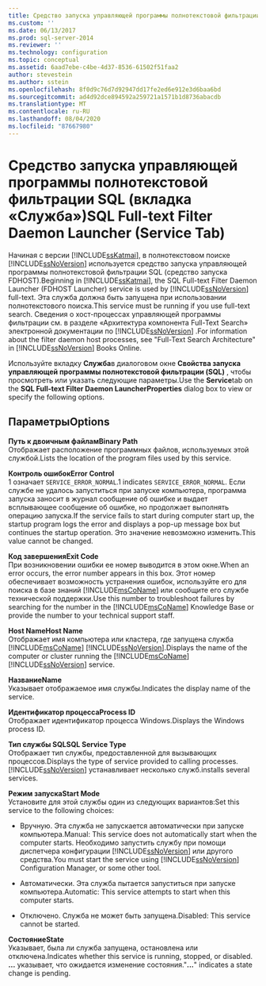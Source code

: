 ```yaml
---
title: Средство запуска управляющей программы полнотекстовой фильтрации SQL (вкладка "Служба") | Документы Майкрософт
ms.custom: ''
ms.date: 06/13/2017
ms.prod: sql-server-2014
ms.reviewer: ''
ms.technology: configuration
ms.topic: conceptual
ms.assetid: 6aad7ebe-c4be-4d37-8536-61502f51faa2
author: stevestein
ms.author: sstein
ms.openlocfilehash: 8f0d9c76d7d92947dd17fe2ed6e912e3d6baa6bd
ms.sourcegitcommit: ad4d92dce894592a259721a1571b1d8736abacdb
ms.translationtype: MT
ms.contentlocale: ru-RU
ms.lasthandoff: 08/04/2020
ms.locfileid: "87667980"
---
```

# <a name="sql-full-text-filter-daemon-launcher-service-tab"></a><span data-ttu-id="c114e-102">Средство запуска управляющей программы полнотекстовой фильтрации SQL (вкладка «Служба»)</span><span class="sxs-lookup"><span data-stu-id="c114e-102">SQL Full-text Filter Daemon Launcher (Service Tab)</span></span>
  <span data-ttu-id="c114e-103">Начиная с версии [!INCLUDE[ssKatmai](../../includes/sskatmai-md.md)], в полнотекстовом поиске [!INCLUDE[ssNoVersion](../../includes/ssnoversion-md.md)] используется средство запуска управляющей программы полнотекстовой фильтрации SQL (средство запуска FDHOST).</span><span class="sxs-lookup"><span data-stu-id="c114e-103">Beginning in [!INCLUDE[ssKatmai](../../includes/sskatmai-md.md)], the SQL Full-text Filter Daemon Launcher (FDHOST Launcher) service is used by [!INCLUDE[ssNoVersion](../../includes/ssnoversion-md.md)] full-text.</span></span> <span data-ttu-id="c114e-104">Эта служба должна быть запущена при использовании полнотекстового поиска.</span><span class="sxs-lookup"><span data-stu-id="c114e-104">This service must be running if you use full-text search.</span></span> <span data-ttu-id="c114e-105">Сведения о хост-процессах управляющей программы фильтрации см. в разделе «Архитектура компонента Full-Text Search» электронной документации по [!INCLUDE[ssNoVersion](../../includes/ssnoversion-md.md)] .</span><span class="sxs-lookup"><span data-stu-id="c114e-105">For information about the filter daemon host processes, see "Full-Text Search Architecture" in [!INCLUDE[ssNoVersion](../../includes/ssnoversion-md.md)] Books Online.</span></span>  
  
 <span data-ttu-id="c114e-106">Используйте вкладку **Служба**в диалоговом окне **Свойства запуска управляющей программы полнотекстовой фильтрации (SQL)** , чтобы просмотреть или указать следующие параметры.</span><span class="sxs-lookup"><span data-stu-id="c114e-106">Use the **Service**tab on the **SQL Full-text Filter Daemon LauncherProperties** dialog box to view or specify the following options.</span></span>  
  
## <a name="options"></a><span data-ttu-id="c114e-107">Параметры</span><span class="sxs-lookup"><span data-stu-id="c114e-107">Options</span></span>  
 <span data-ttu-id="c114e-108">**Путь к двоичным файлам**</span><span class="sxs-lookup"><span data-stu-id="c114e-108">**Binary Path**</span></span>  
 <span data-ttu-id="c114e-109">Отображает расположение программных файлов, используемых этой службой.</span><span class="sxs-lookup"><span data-stu-id="c114e-109">Lists the location of the program files used by this service.</span></span>  
  
 <span data-ttu-id="c114e-110">**Контроль ошибок**</span><span class="sxs-lookup"><span data-stu-id="c114e-110">**Error Control**</span></span>  
 <span data-ttu-id="c114e-111">1 означает `SERVICE_ERROR_NORMAL`.</span><span class="sxs-lookup"><span data-stu-id="c114e-111">1 indicates `SERVICE_ERROR_NORMAL`.</span></span> <span data-ttu-id="c114e-112">Если службе не удалось запуститься при запуске компьютера, программа запуска заносит в журнал сообщение об ошибке и выдает всплывающее сообщение об ошибке, но продолжает выполнять операцию запуска.</span><span class="sxs-lookup"><span data-stu-id="c114e-112">If the service fails to start during computer start up, the startup program logs the error and displays a pop-up message box but continues the startup operation.</span></span> <span data-ttu-id="c114e-113">Это значение невозможно изменить.</span><span class="sxs-lookup"><span data-stu-id="c114e-113">This value cannot be changed.</span></span>  
  
 <span data-ttu-id="c114e-114">**Код завершения**</span><span class="sxs-lookup"><span data-stu-id="c114e-114">**Exit Code**</span></span>  
 <span data-ttu-id="c114e-115">При возникновении ошибки ее номер выводится в этом окне.</span><span class="sxs-lookup"><span data-stu-id="c114e-115">When an error occurs, the error number appears in this box.</span></span> <span data-ttu-id="c114e-116">Этот номер обеспечивает возможность устранения ошибок, используйте его для поиска в базе знаний [!INCLUDE[msCoName](../../includes/msconame-md.md)] или сообщите его службе технической поддержки.</span><span class="sxs-lookup"><span data-stu-id="c114e-116">Use this number to troubleshoot failures by searching for the number in the [!INCLUDE[msCoName](../../includes/msconame-md.md)] Knowledge Base or provide the number to your technical support staff.</span></span>  
  
 <span data-ttu-id="c114e-117">**Host Name**</span><span class="sxs-lookup"><span data-stu-id="c114e-117">**Host Name**</span></span>  
 <span data-ttu-id="c114e-118">Отображает имя компьютера или кластера, где запущена служба [!INCLUDE[msCoName](../../includes/msconame-md.md)] [!INCLUDE[ssNoVersion](../../includes/ssnoversion-md.md)].</span><span class="sxs-lookup"><span data-stu-id="c114e-118">Displays the name of the computer or cluster running the [!INCLUDE[msCoName](../../includes/msconame-md.md)] [!INCLUDE[ssNoVersion](../../includes/ssnoversion-md.md)] service.</span></span>  
  
 <span data-ttu-id="c114e-119">**Название**</span><span class="sxs-lookup"><span data-stu-id="c114e-119">**Name**</span></span>  
 <span data-ttu-id="c114e-120">Указывает отображаемое имя службы.</span><span class="sxs-lookup"><span data-stu-id="c114e-120">Indicates the display name of the service.</span></span>  
  
 <span data-ttu-id="c114e-121">**Идентификатор процесса**</span><span class="sxs-lookup"><span data-stu-id="c114e-121">**Process ID**</span></span>  
 <span data-ttu-id="c114e-122">Отображает идентификатор процесса Windows.</span><span class="sxs-lookup"><span data-stu-id="c114e-122">Displays the Windows process ID.</span></span>  
  
 <span data-ttu-id="c114e-123">**Тип службы SQL**</span><span class="sxs-lookup"><span data-stu-id="c114e-123">**SQL Service Type**</span></span>  
 <span data-ttu-id="c114e-124">Отображает тип службы, предоставленной для вызывающих процессов.</span><span class="sxs-lookup"><span data-stu-id="c114e-124">Displays the type of service provided to calling processes.</span></span> [!INCLUDE[ssNoVersion](../../includes/ssnoversion-md.md)] <span data-ttu-id="c114e-125">устанавливает несколько служб.</span><span class="sxs-lookup"><span data-stu-id="c114e-125">installs several services.</span></span>  
  
 <span data-ttu-id="c114e-126">**Режим запуска**</span><span class="sxs-lookup"><span data-stu-id="c114e-126">**Start Mode**</span></span>  
 <span data-ttu-id="c114e-127">Установите для этой службы один из следующих вариантов:</span><span class="sxs-lookup"><span data-stu-id="c114e-127">Set this service to the following choices:</span></span>  
  
-   <span data-ttu-id="c114e-128">Вручную. Эта служба не запускается автоматически при запуске компьютера.</span><span class="sxs-lookup"><span data-stu-id="c114e-128">Manual: This service does not automatically start when the computer starts.</span></span> <span data-ttu-id="c114e-129">Необходимо запустить службу при помощи диспетчера конфигурации [!INCLUDE[ssNoVersion](../../includes/ssnoversion-md.md)] или другого средства.</span><span class="sxs-lookup"><span data-stu-id="c114e-129">You must start the service using [!INCLUDE[ssNoVersion](../../includes/ssnoversion-md.md)] Configuration Manager, or some other tool.</span></span>  
  
-   <span data-ttu-id="c114e-130">Автоматически. Эта служба пытается запуститься при запуске компьютера.</span><span class="sxs-lookup"><span data-stu-id="c114e-130">Automatic: This service attempts to start when this computer starts.</span></span>  
  
-   <span data-ttu-id="c114e-131">Отключено. Служба не может быть запущена.</span><span class="sxs-lookup"><span data-stu-id="c114e-131">Disabled: This service cannot be started.</span></span>  
  
 <span data-ttu-id="c114e-132">**Состояние**</span><span class="sxs-lookup"><span data-stu-id="c114e-132">**State**</span></span>  
 <span data-ttu-id="c114e-133">Указывает, была ли служба запущена, остановлена или отключена.</span><span class="sxs-lookup"><span data-stu-id="c114e-133">Indicates whether this service is running, stopped, or disabled.</span></span> <span data-ttu-id="c114e-134">**…** указывает, что ожидается изменение состояния.</span><span class="sxs-lookup"><span data-stu-id="c114e-134">"**...**" indicates a state change is pending.</span></span>  
  
  
